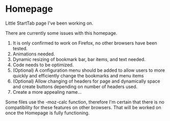 # Homepage
Little StartTab page I've been working on.

There are currently some issues with this homepage.
1.  It is only confirmed to work on Firefox, no other browsers have been tested.
2.  Animations needed.
3.  Dynamic resizing of bookmark bar, bar items, and text needed.
4.  Code needs to be optimized.
5.  (Optional) A configuration menu should be added to allow users to more quickly and efficiently change the bookmarks and menu items
6.  (Optional) Allow changing of headers for page and dynamically space and create buttons depending on number of headers used.
7. Create a more appealing name...

Some files use the -moz-calc function, therefore I'm certain that there is no compatibility for these features on other browsers.
That will be worked on once the Homepage is fully functioning.
